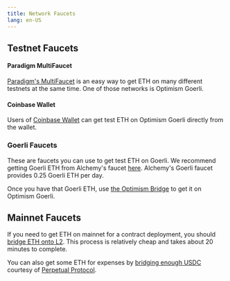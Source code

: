 ```yaml
---
title: Network Faucets 
lang: en-US
---
```


## Testnet Faucets

#### Paradigm MultiFaucet

[Paradigm's MultiFaucet](https://faucet.paradigm.xyz/) is an easy way to get ETH on many different testnets at the same time.
One of those networks is Optimism Goerli.

#### Coinbase Wallet

Users of [Coinbase Wallet](https://www.coinbase.com/wallet) can get test ETH on Optimism Goerli directly from the wallet.


### Goerli Faucets

These are faucets you can use to get test ETH on Goerli. 
We recommend getting Goerli ETH from Alchemy's faucet [here](https://goerlifaucet.com/?a=818c11a8da). 
Alchemy's Goerli faucet provides 0.25 Goerli ETH per day.

Once you have that Goerli ETH, use [the Optimism Bridge](https://app.optimism.io/bridge) to get it on Optimism Goerli.


## Mainnet Faucets

If you need to get ETH on mainnet for a contract deployment, you should [bridge ETH onto L2](https://gateway.optimism.io/).
This process is relatively cheap and takes about 20 minutes to complete.

You can also get some ETH for expenses by [bridging enough USDC](https://optifaucet.com/) courtesy of [Perpetual Protocol](https://perp.com/).
